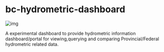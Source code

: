 # bc-hydrometric-dashboard
![img](https://img.shields.io/badge/Lifecycle-Experimental-339999)

A experimental dashboard to provide hydrometric information dashboard/portal for viewing,querying and comparing Provincial/Federal hydrometric related data.



